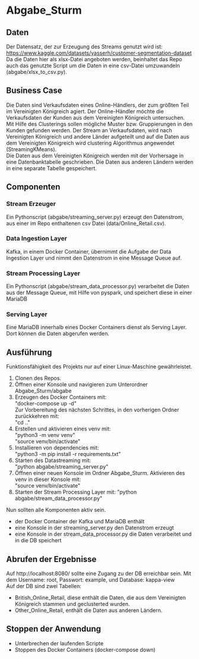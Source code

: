 # Abgabe_Sturm

## Daten
  Der Datensatz, der zur Erzeugung des Streams genutzt wird ist: https://www.kaggle.com/datasets/yasserh/customer-segmentation-dataset  
  Da die Daten hier als xlsx-Datei angeboten werden, beinhaltet das Repo auch das genutzte Script um die Daten in eine csv-Datei umzuwandeln (abgabe/xlsx_to_csv.py).

## Business Case

  Die Daten sind Verkaufsdaten eines Online-Händlers, der zum größten Teil im Vereinigten Königreich agiert.
  Der Online-Händler möchte die Verkaufsdaten der Kunden aus dem Vereinigten Königreich untersuchen.
  Mit Hilfe des Clusterings sollen mögliche Muster bzw. Gruppierungen in den Kunden gefunden werden.
  Der Stream an Verkaufsdaten, wird nach Vereinigten Königreich und andere Länder aufgeteilt und auf die Daten aus dem Vereinigten Königreich wird clustering Algorithmus angewendet (StreamingKMeans).  
  Die Daten aus dem Vereinigten Königreich werden mit der Vorhersage in eine Datenbanktabelle geschrieben. Die Daten aus anderen Ländern werden in eine separate Tabelle gespeichert.

## Componenten

### Stream Erzeuger

  Ein Pythonscript (abgabe/streaming_server.py) erzeugt den Datenstrom, aus einer im Repo enthaltenen csv Datei (data/Online_Retail.csv).

### Data Ingestion Layer

  Kafka, in einem Docker Container, übernimmt die Aufgabe der Data Ingestion Layer und nimmt den Datenstrom in eine Message Queue auf.

### Stream Processing Layer

  Ein Pythonscript (abgabe/stream_data_processor.py) verarbeitet die Daten aus der Message Queue, mit Hilfe von pyspark, und speichert diese in einer MariaDB

### Serving Layer

  Eine MariaDB innerhalb eines Docker Containers dienst als Serving Layer. Dort können die Daten abgerufen werden.

## Ausführung

  Funktionsfähigkeit des Projekts nur auf einer Linux-Maschine gewährleistet.

1. Clonen des Repos. 
2. Öffnen einer Konsole und navigieren zum Unterordner Abgabe_Sturm/abgabe
3. Erzeugen des Docker Containers mit:   
    "docker-compose up -d"  
   Zur Vorbereitung des nächsten Schrittes, in den vorherigen Ordner zurückkehren mit:   
   "cd .."
3. Erstellen und aktivieren eines venv mit:   
    "python3 -m venv venv"  
    "source venv/bin/activate"
4. Installieren von dependencies mit:  
    "python3 -m pip install -r requirements.txt"
5. Starten des Datastreaming mit:  
    "python abgabe/streaming_server.py"
7. Öffnen einer neuen Konsole im Ordner Abgabe_Sturm. Aktivieren des venv in dieser Konsole mit:  
    "source venv/bin/activate"
8. Starten der Stream Processing Layer mit:
    "python abgabe/stream_data_processor.py"  

Nun sollten alle Komponenten aktiv sein.
- der Docker Container der Kafka und MariaDB enthält
- eine Konsole in der streaming_server.py den Datenstrom erzeugt
- eine Konsole in der stream_data_processor.py die Daten verarbeitet und in die DB speichert

## Abrufen der Ergebnisse

Auf http://localhost:8080/ sollte eine Zugang zu der DB erreichbar sein. Mit dem Username: root, Passwort: example, und Database: kappa-view  
Auf der DB sind zwei Tabellen:
- British_Online_Retail, diese enthält die Daten, die aus dem Vereinigten Königreich stammen und geclusterted wurden.
- Other_Online_Retail, enthält die Daten aus anderen Ländern.

## Stoppen der Anwendung

- Unterbrechen der laufenden Scripte
- Stoppen des Docker Containers (docker-compose down)
